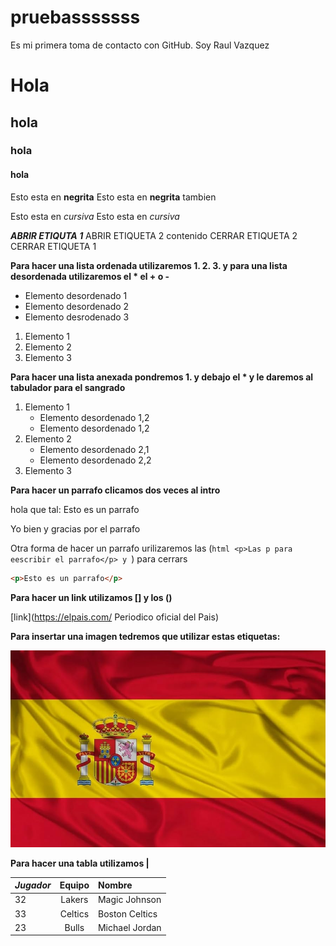 # pruebasssssss
Es mi primera toma de contacto con GitHub.
Soy Raul Vazquez
# Hola
## hola
### hola
#### hola

Esto esta en __negrita__ 
Esto esta en **negrita** tambien

Esto esta en _cursiva_
Esto esta en *cursiva*

__*ABRIR ETIQUTA 1*__
    ABRIR ETIQUETA 2 
        contenido
    CERRAR ETIQUETA 2
CERRAR ETIQUETA 1

__Para hacer una lista ordenada utilizaremos 1. 2. 3. y para una lista desordenada utilizaremos el * el + o -__

* Elemento desordenado 1
* Elemento desordenado 2
* Elemento desrodenado 3

1. Elemento 1
2. Elemento 2
3. Elemento 3

__Para hacer una lista anexada pondremos 1. y debajo el * y le daremos al tabulador para el sangrado__
1. Elemento 1
    * Elemento desordenado 1,2
    * Elemento desordenado 1,2
2. Elemento 2
    * Elemento desordenado 2,1
    * Elemento desordenado 2,2
3. Elemento 3

**Para hacer un parrafo clicamos dos veces al intro**

hola que tal: Esto es un parrafo 


Yo bien y gracias por el parrafo

Otra forma de hacer un parrafo urilizaremos las (```html <p>Las p para eescribir el parrafo</p> y ```) para cerrars  

```html
<p>Esto es un parrafo</p>
```

**Para hacer un link utilizamos [] y los ()**

[link](https://elpais.com/ Periodico oficial del Pais)

**Para insertar una imagen tedremos que utilizar estas etiquetas: ![]()**

![alt tex](./Imagenn1.jpg "Imagen bandera")


**Para hacer una tabla  utilizamos |**

| *Jugador* | Equipo | Nombre |
|:---------|:-------------:|:--------------|
| 32 | Lakers | Magic Johnson |
| 33 | Celtics| Boston Celtics |
| 23 | Bulls | Michael Jordan |